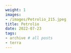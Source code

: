 ```yaml
---
weight: 1
images:
- /images/Petrolio_215.jpeg
title: Petrolio
date: 2022-07-23
tags:
- archive # all posts
- terra
---
```

